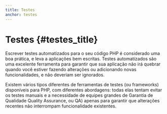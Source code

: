 ```yaml
---
title: Testes
anchor: testes
---
```


# Testes {#testes_title}

Escrever testes automatizados para o seu código PHP é considerado uma boa prática, e leva a aplicações bem escritas.
Testes automatizados são uma excelente ferramenta para garantir que sua aplicação não irá quebrar quando você estiver
fazendo alterações ou adicionando novas funcionalidades, e não deveriam ser ignorados.

Existem vários tipos diferentes de ferramentas de testes (ou frameworks) disponíveis para PHP, com diferentes
abordagens: todas elas tentam evitar os testes manuais e a necessidade de equipes grandes de Garantia de Qualidade 
Quality Assurance, ou QA) apenas para garantir que alterações recentes não interrompam funcionalidade existentes.